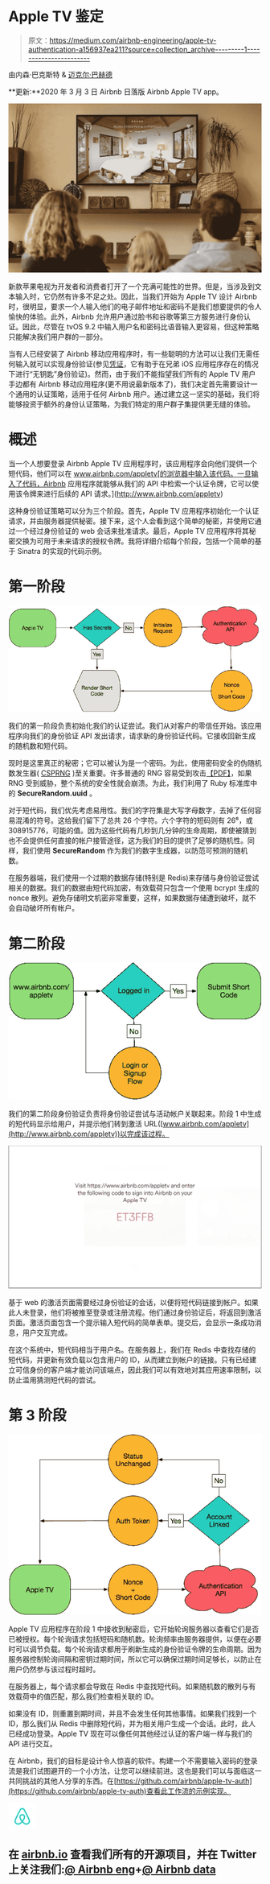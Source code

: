 # Apple TV 鉴定

> 原文：<https://medium.com/airbnb-engineering/apple-tv-authentication-a156937ea211?source=collection_archive---------1----------------------->

由内森·巴克斯特 & [迈克尔·巴赫德](https://twitter.com/michaelbachand)

**更新:**2020 年 3 月 3 日 Airbnb 日落版 Airbnb Apple TV app。

![](img/0e663c10ccdfe1f79f9211f4892f9581.png)

新款苹果电视为开发者和消费者打开了一个充满可能性的世界。但是，当涉及到文本输入时，它仍然有许多不足之处。因此，当我们开始为 Apple TV 设计 Airbnb 时，很明显，要求一个人输入他们的电子邮件地址和密码不是我们想要提供的令人愉快的体验。此外，Airbnb 允许用户通过脸书和谷歌等第三方服务进行身份认证。因此，尽管在 tvOS 9.2 中输入用户名和密码比语音输入更容易，但这种策略只能解决我们用户群的一部分。

当有人已经安装了 Airbnb 移动应用程序时，有一些聪明的方法可以让我们无需任何输入就可以实现身份验证(参见[凭证](https://github.com/rsattar/Voucher)，它有助于在兄弟 iOS 应用程序存在的情况下进行“无钥匙”身份验证)。然而，由于我们不能指望我们所有的 Apple TV 用户手边都有 Airbnb 移动应用程序(更不用说最新版本了)，我们决定首先需要设计一个通用的认证策略，适用于任何 Airbnb 用户。通过建立这一坚实的基础，我们将能够投资于额外的身份认证策略，为我们特定的用户群子集提供更无缝的体验。

# **概述**

当一个人想要登录 Airbnb Apple TV 应用程序时，该应用程序会向他们提供一个短代码，他们可以在 www.airbnb.com/appletv[的浏览器中输入该代码。一旦输入了代码，Airbnb 应用程序就能够从我们的 API 中检索一个认证令牌，它可以使用该令牌来进行后续的 API 请求。](http://www.airbnb.com/appletv)

这种身份验证策略可以分为三个阶段。首先，Apple TV 应用程序初始化一个认证请求，并由服务器提供秘密。接下来，这个人会看到这个简单的秘密，并使用它通过一个经过身份验证的 web 会话来批准请求。最后，Apple TV 应用程序将其秘密交换为可用于未来请求的授权令牌。我将详细介绍每个阶段，包括一个简单的基于 Sinatra 的实现的代码示例。

# 第一阶段

![](img/3ac5f3e1da9ce83053400d3da2491b29.png)

我们的第一阶段负责初始化我们的认证尝试。我们从对客户的零信任开始。该应用程序向我们的身份验证 API 发出请求，请求新的身份验证代码。它接收回新生成的随机数和短代码。

现时是这里真正的秘密；它可以被认为是一个密码。为此，使用密码安全的伪随机数发生器( [CSPRNG](https://en.wikipedia.org/wiki/Cryptographically_secure_pseudorandom_number_generator) )至关重要。许多普通的 RNG 容易受到攻击[【PDF】](https://media.blackhat.com/bh-us-12/Briefings/Argyros/BH_US_12_Argyros_PRNG_WP.pdf)，如果 RNG 受到威胁，整个系统的安全性就会崩溃。为此，我们利用了 Ruby 标准库中的 **SecureRandom.uuid** 。

对于短代码，我们优先考虑易用性。我们的字符集是大写字母数字，去掉了任何容易混淆的符号。这给我们留下了总共 26 个字符。六个字符的短码则有 26⁶，或 308915776，可能的值。因为这些代码有几秒到几分钟的生命周期，即使被猜到也不会提供任何直接的帐户接管途径，这为我们的目的提供了足够的随机性。同样，我们使用 **SecureRandom** 作为我们的数字生成器，以防范可预测的随机数。

在服务器端，我们使用一个过期的数据存储(特别是 Redis)来存储与身份验证尝试相关的数据。我们的数据由短代码加密，有效载荷只包含一个使用 bcrypt 生成的 nonce 散列。避免存储明文机密非常重要，这样，如果数据存储遭到破坏，就不会自动破坏所有帐户。

# 第二阶段

![](img/37832d1b31fcb087d1fedec7c31fc789.png)

我们的第二阶段身份验证负责将身份验证尝试与活动帐户关联起来。阶段 1 中生成的短代码显示给用户，并提示他们转到激活 URL([www.airbnb.com/appletv](http://www.airbnb.com/appletv))以完成该过程。

![](img/5d1d64102103cddebfa3125bf5eb7673.png)

基于 web 的激活页面需要经过身份验证的会话，以便将短代码链接到帐户。如果此人未登录，他们将被推至登录或注册流程。他们通过身份验证后，将返回到激活页面。激活页面包含一个提示输入短代码的简单表单。提交后，会显示一条成功消息，用户交互完成。

在这个系统中，短代码相当于用户名。在服务器上，我们在 Redis 中查找存储的短代码，并更新有效负载以包含用户的 ID，从而建立到帐户的链接。只有已经建立可信身份的客户端才能访问该端点，因此我们可以有效地对其应用速率限制，以防止滥用猜测短代码的尝试。

# 第 3 阶段

![](img/ea787c01bf0693063d199abfbb2589fc.png)

Apple TV 应用程序在阶段 1 中接收到秘密后，它开始轮询服务器以查看它们是否已被授权。每个轮询请求包括短码和随机数。轮询频率由服务器提供，以便在必要时可以调节负载。每个轮询请求都用于刷新生成的身份验证令牌的生命周期。因为服务器控制轮询间隔和密钥过期时间，所以它可以确保过期时间足够长，以防止在用户仍然参与该过程时超时。

在服务器上，每个请求都会导致在 Redis 中查找短代码。如果随机数的散列与有效载荷中的值匹配，那么我们检查相关联的 ID。

如果没有 ID，则重置到期时间，并且不会发生任何其他事情。如果我们找到一个 ID，那么我们从 Redis 中删除短代码，并为相关用户生成一个会话。此时，此人已经成功登录。Apple TV 现在可以像任何其他经过认证的客户端一样与我们的 API 进行交互。

在 Airbnb，我们的目标是设计令人惊喜的软件。构建一个不需要输入密码的登录流是我们试图避开的一个小方法，让您可以继续前进。这也是我们可以与面临这一共同挑战的其他人分享的东西。在[https://github.com/airbnb/apple-tv-auth](https://github.com/airbnb/apple-tv-auth)查看此工作流的示例实现。

![](img/3913f6470a7657e02386189e67b4eb30.png)

## 在 [airbnb.io](http://airbnb.io) 查看我们所有的开源项目，并在 Twitter 上关注我们:[@ Airbnb eng](https://twitter.com/AirbnbEng)+[@ Airbnb data](https://twitter.com/AirbnbData)
